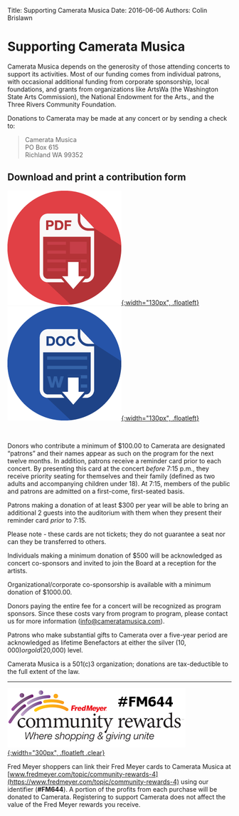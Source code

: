 Title: Supporting Camerata Musica
Date: 2016-06-06
Authors: Colin Brislawn

# Supporting Camerata Musica

Camerata Musica depends on the generosity of those attending concerts to support its activities. Most of our funding comes from individual patrons, with occasional additional funding from corporate sponsorship, local foundations, and grants from organizations like ArtsWa (the Washington State Arts Commission), the National Endowment for the Arts., and the Three Rivers Community Foundation.

Donations to Camerata may be made at any concert or by sending a check to:
> Camerata Musica <br/>
> PO Box 615 <br/>
> Richland WA 99352

## Download and print a contribution form

[![ ](/images/256-pdf-icon.png){:width="130px", .floatleft}]({static}/images/DonorForm.pdf)
[![ ](/images/256-word-icon.png){:width="130px", .floatleft}]({static}/images/DonorForm.doc)

<p class="clear">&nbsp;</p>

Donors who contribute a minimum of $100.00  to Camerata are designated “patrons” and their names appear as such on the program for the next twelve months. In addition, patrons receive a reminder card prior to each concert. By presenting this card at the concert _before_ 7:15 p.m., they receive priority seating for themselves and their family (defined as two adults and accompanying children under 18). At 7:15, members of the public and patrons are admitted on a first-come, first-seated basis.

Patrons making a donation of at least $300 per year will be able to bring an additional 2 guests into the auditorium with them when they present their reminder card _prior_ to 7:15.

Please note - these cards are not tickets; they do not guarantee a seat nor can they be transferred to others.

Individuals making a minimum donation of $500 will be acknowledged as concert co-sponsors and invited to join the Board at a reception for the artists.  

Organizational/corporate co-sponsorship is available with a minimum donation of $1000.00.

Donors paying the entire fee for a concert will be recognized as program sponsors. Since these costs vary from program to program, please contact us for more information ([info@cameratamusica.com](mailto:info@cameratamusica.com)).

Patrons who make substantial gifts to Camerata over a five-year period are acknowledged as lifetime Benefactors at either the silver ($10,000) or gold ($20,000) level.

Camerata Musica is a 501(c)3 organization; donations are tax-deductible to the full extent of the law.

<hr>

<a name="shop"></a>

[![ ](/images/FMCommunity-logo.png){:width="300px", .floatleft .clear}](https://www.fredmeyer.com/topic/community-rewards-4)

Fred Meyer shoppers can link their Fred Meyer cards to Camerata Musica at [www.fredmeyer.com/topic/community-rewards-4](https://www.fredmeyer.com/topic/community-rewards-4) using our identifier (**#FM644**). A portion of the profits from each purchase will be donated to Camerata. Registering to support Camerata does not affect the value of the Fred Meyer rewards you receive.
